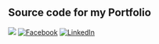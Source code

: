 ## Source code for my Portfolio



[![](https://img.shields.io/badge/My%20Portfolio-8A2BE2)](https://www.TylerAldrich.dev)
[![Facebook](https://img.shields.io/badge/Facebook-1877F2?style=for-the-badge&logo=facebook&logoColor=white)](https://www.facebook.com/tyler.aldrich1)
[![LinkedIn](https://img.shields.io/badge/LinkedIn-0077B5?style=for-the-badge&logo=linkedin&logoColor=white)](https://www.linkedin.com/in/TylerAlanAldrich)
